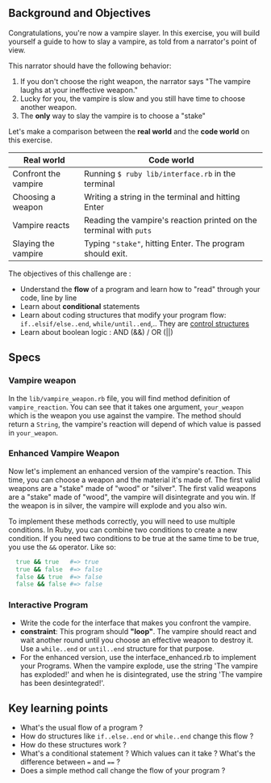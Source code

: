 ## Background and Objectives

Congratulations, you're now a vampire slayer.
In this exercise, you will build yourself a guide to how to slay a vampire, as told from a narrator's point of view.

This narrator should have the following behavior:

1. If you don't choose the right weapon, the narrator says "The vampire laughs at your ineffective weapon."
2. Lucky for you, the vampire is slow and you still have time to choose another weapon.
3. The **only** way to slay the vampire is to choose a "stake"

Let's make a comparison between the **real world** and the **code world** on this exercise.

<table class="table">
  <thead>
    <tr>
      <th>Real world</th>
      <th>Code world</th>
    </tr>
  </thead>
  <tbody>
    <tr>
      <td>Confront the vampire</td>
      <td>Running <code>$ ruby lib/interface.rb</code> in the terminal</td>
    </tr>
    <tr>
      <td>Choosing a weapon</td>
      <td>Writing a string in the terminal and hitting Enter</td>
    </tr>
    <tr>
      <td>Vampire reacts</td>
      <td>Reading the vampire's reaction printed on the terminal with <code>puts</code></td>
    </tr>
    <tr>
      <td>Slaying the vampire</td>
      <td>Typing <code>"stake"</code>, hitting Enter. The program should exit.</td>
    </tr>
  </tbody>
</table>

The objectives of this challenge are :

- Understand the **flow** of a program and learn how to "read" through your code, line by line
- Learn about **conditional** statements
- Learn about coding structures that modify your program flow: `if..elsif/else..end`, `while/until..end`,.. They are [control structures](https://en.wikipedia.org/wiki/Control_flow)
- Learn about boolean logic : AND (&&) / OR (||)

## Specs

### Vampire weapon

In the `lib/vampire_weapon.rb` file, you will find method definition of `vampire_reaction`. You can see that it takes one argument, `your_weapon` which is the weapon you use against the vampire. The method should return a `String`, the vampire's reaction will depend of which value is passed in `your_weapon`.

### Enhanced Vampire Weapon

Now let's implement an enhanced version of the vampire's reaction. This time, you can choose a weapon and the material it's made of. The first valid weapons are a "stake" made of "wood" or "silver". The first valid weapons are a "stake" made of "wood", the vampire will disintegrate and you win. If the weapon is in silver, the vampire will explode and you also win.

To implement these methods correctly, you will need to use multiple conditions. In Ruby, you can combine two conditions to create a new condition. If you need two conditions to be true at the same time to be true, you use the `&&` operator. Like so:

```ruby
  true && true   #=> true
  true && false  #=> false
  false && true  #=> false
  false && false #=> false

```

### Interactive Program

- Write the code for the interface that makes you confront the vampire.
- **constraint**: This program should **"loop"**. The vampire should react and wait another round until you choose an effective weapon to destroy it. Use a `while..end` or `until..end` structure for that purpose.
- For the enhanced version, use the interface_enhanced.rb to implement your Programs. When the vampire explode, use the string 'The vampire has exploded!' and when he is disintegrated, use the string 'The vampire has been desintegrated!'.

## Key learning points

- What's the usual flow of a program ?
- How do structures like `if..else..end` or `while..end` change this flow ?
- How do these structures work ?
- What's a conditional statement ? Which values can it take ? What's the difference between `=` and `==` ?
- Does a simple method call change the flow of your program ?

